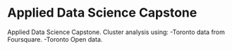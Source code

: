 # Applied Data Science Capstone
Applied Data Science Capstone. 
Cluster analysis using:
-Toronto data from Foursquare.
-Toronto Open data.
